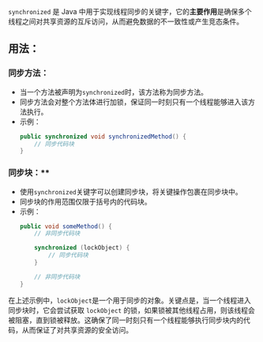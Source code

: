 `synchronized` 是 Java 中用于实现线程同步的关键字，它的**主要作用**是确保多个线程之间对共享资源的互斥访问，从而避免数据的不一致性或产生竞态条件。
## 用法：
### 同步方法：
   - 当一个方法被声明为`synchronized`时，该方法称为同步方法。
   - 同步方法会对整个方法体进行加锁，保证同一时刻只有一个线程能够进入该方法执行。
   - 示例：
     ```java
     public synchronized void synchronizedMethod() {
         // 同步代码块
     }
     ```

### 同步块：**
   - 使用`synchronized`关键字可以创建同步块，将关键操作包裹在同步块中。
   - 同步块的作用范围仅限于括号内的代码块。
   - 示例：
     ```java
     public void someMethod() {
         // 非同步代码块

         synchronized (lockObject) {
             // 同步代码块
         }

         // 非同步代码块
     }
     ```

在上述示例中，`lockObject`是一个用于同步的对象。关键点是，当一个线程进入同步块时，它会尝试获取 `lockObject` 的锁，如果锁被其他线程占用，则该线程会被阻塞，直到锁被释放。这确保了同一时刻只有一个线程能够执行同步块内的代码，从而保证了对共享资源的安全访问。

